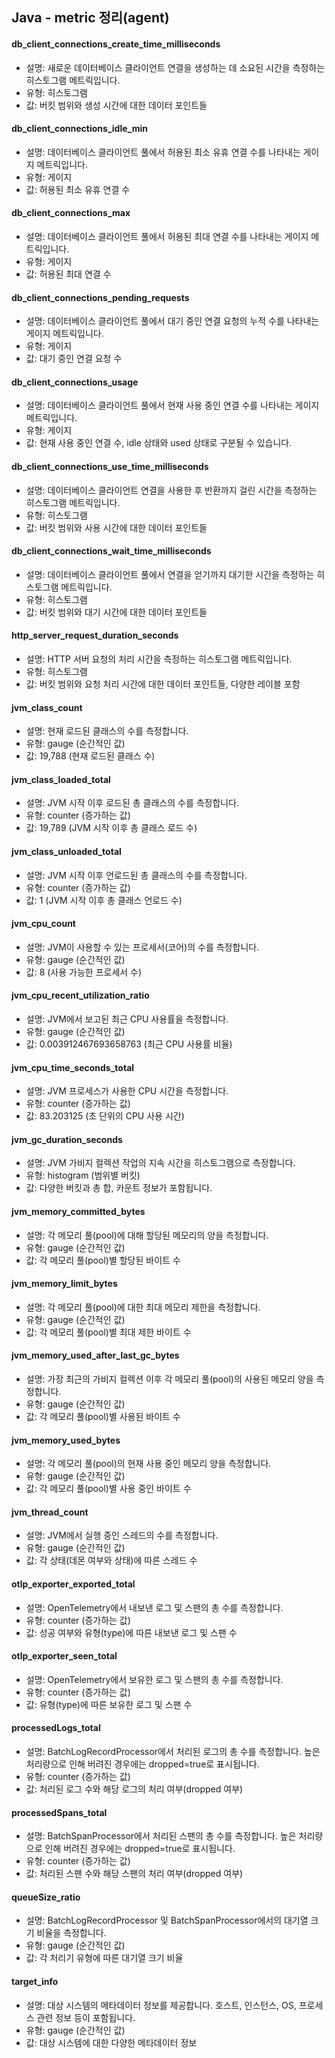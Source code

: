 ## Java - metric 정리(agent)

#### db_client_connections_create_time_milliseconds
- 설명: 새로운 데이터베이스 클라이언트 연결을 생성하는 데 소요된 시간을 측정하는 히스토그램 메트릭입니다.
- 유형: 히스토그램
- 값: 버킷 범위와 생성 시간에 대한 데이터 포인트들

#### db_client_connections_idle_min
- 설명: 데이터베이스 클라이언트 풀에서 허용된 최소 유휴 연결 수를 나타내는 게이지 메트릭입니다.
- 유형: 게이지
- 값: 허용된 최소 유휴 연결 수

#### db_client_connections_max
- 설명: 데이터베이스 클라이언트 풀에서 허용된 최대 연결 수를 나타내는 게이지 메트릭입니다.
- 유형: 게이지
- 값: 허용된 최대 연결 수

#### db_client_connections_pending_requests
- 설명: 데이터베이스 클라이언트 풀에서 대기 중인 연결 요청의 누적 수를 나타내는 게이지 메트릭입니다.
- 유형: 게이지
- 값: 대기 중인 연결 요청 수

#### db_client_connections_usage
- 설명: 데이터베이스 클라이언트 풀에서 현재 사용 중인 연결 수를 나타내는 게이지 메트릭입니다.
- 유형: 게이지
- 값: 현재 사용 중인 연결 수, idle 상태와 used 상태로 구분될 수 있습니다.

#### db_client_connections_use_time_milliseconds
- 설명: 데이터베이스 클라이언트 연결을 사용한 후 반환까지 걸린 시간을 측정하는 히스토그램 메트릭입니다.
- 유형: 히스토그램
- 값: 버킷 범위와 사용 시간에 대한 데이터 포인트들

#### db_client_connections_wait_time_milliseconds
- 설명: 데이터베이스 클라이언트 풀에서 연결을 얻기까지 대기한 시간을 측정하는 히스토그램 메트릭입니다.
- 유형: 히스토그램
- 값: 버킷 범위와 대기 시간에 대한 데이터 포인트들

#### http_server_request_duration_seconds
- 설명: HTTP 서버 요청의 처리 시간을 측정하는 히스토그램 메트릭입니다.
- 유형: 히스토그램
- 값: 버킷 범위와 요청 처리 시간에 대한 데이터 포인트들, 다양한 레이블 포함

#### jvm_class_count
- 설명: 현재 로드된 클래스의 수를 측정합니다.
- 유형: gauge (순간적인 값)
- 값: 19,788 (현재 로드된 클래스 수)

#### jvm_class_loaded_total
- 설명: JVM 시작 이후 로드된 총 클래스의 수를 측정합니다.
- 유형: counter (증가하는 값)
- 값: 19,789 (JVM 시작 이후 총 클래스 로드 수)

#### jvm_class_unloaded_total
- 설명: JVM 시작 이후 언로드된 총 클래스의 수를 측정합니다.
- 유형: counter (증가하는 값)
- 값: 1 (JVM 시작 이후 총 클래스 언로드 수)

#### jvm_cpu_count
- 설명: JVM이 사용할 수 있는 프로세서(코어)의 수를 측정합니다.
- 유형: gauge (순간적인 값)
- 값: 8 (사용 가능한 프로세서 수)

#### jvm_cpu_recent_utilization_ratio
- 설명: JVM에서 보고된 최근 CPU 사용률을 측정합니다.
- 유형: gauge (순간적인 값)
- 값: 0.003912467693658763 (최근 CPU 사용률 비율)

#### jvm_cpu_time_seconds_total
- 설명: JVM 프로세스가 사용한 CPU 시간을 측정합니다.
- 유형: counter (증가하는 값)
- 값: 83.203125 (초 단위의 CPU 사용 시간)

#### jvm_gc_duration_seconds
- 설명: JVM 가비지 컬렉션 작업의 지속 시간을 히스토그램으로 측정합니다.
- 유형: histogram (범위별 버킷)
- 값: 다양한 버킷과 총 합, 카운트 정보가 포함됩니다.

#### jvm_memory_committed_bytes
- 설명: 각 메모리 풀(pool)에 대해 할당된 메모리의 양을 측정합니다.
- 유형: gauge (순간적인 값)
- 값: 각 메모리 풀(pool)별 할당된 바이트 수

#### jvm_memory_limit_bytes
- 설명: 각 메모리 풀(pool)에 대한 최대 메모리 제한을 측정합니다.
- 유형: gauge (순간적인 값)
- 값: 각 메모리 풀(pool)별 최대 제한 바이트 수

#### jvm_memory_used_after_last_gc_bytes
- 설명: 가장 최근의 가비지 컬렉션 이후 각 메모리 풀(pool)의 사용된 메모리 양을 측정합니다.
- 유형: gauge (순간적인 값)
- 값: 각 메모리 풀(pool)별 사용된 바이트 수

#### jvm_memory_used_bytes
- 설명: 각 메모리 풀(pool)의 현재 사용 중인 메모리 양을 측정합니다.
- 유형: gauge (순간적인 값)
- 값: 각 메모리 풀(pool)별 사용 중인 바이트 수

#### jvm_thread_count
- 설명: JVM에서 실행 중인 스레드의 수를 측정합니다.
- 유형: gauge (순간적인 값)
- 값: 각 상태(데몬 여부와 상태)에 따른 스레드 수

#### otlp_exporter_exported_total
- 설명: OpenTelemetry에서 내보낸 로그 및 스팬의 총 수를 측정합니다.
- 유형: counter (증가하는 값)
- 값: 성공 여부와 유형(type)에 따른 내보낸 로그 및 스팬 수

#### otlp_exporter_seen_total
- 설명: OpenTelemetry에서 보유한 로그 및 스팬의 총 수를 측정합니다.
- 유형: counter (증가하는 값)
- 값: 유형(type)에 따른 보유한 로그 및 스팬 수

#### processedLogs_total
- 설명: BatchLogRecordProcessor에서 처리된 로그의 총 수를 측정합니다. 높은 처리량으로 인해 버려진 경우에는 dropped=true로 표시됩니다.
- 유형: counter (증가하는 값)
- 값: 처리된 로그 수와 해당 로그의 처리 여부(dropped 여부)

#### processedSpans_total
- 설명: BatchSpanProcessor에서 처리된 스팬의 총 수를 측정합니다. 높은 처리량으로 인해 버려진 경우에는 dropped=true로 표시됩니다.
- 유형: counter (증가하는 값)
- 값: 처리된 스팬 수와 해당 스팬의 처리 여부(dropped 여부)

#### queueSize_ratio
- 설명: BatchLogRecordProcessor 및 BatchSpanProcessor에서의 대기열 크기 비율을 측정합니다.
- 유형: gauge (순간적인 값)
- 값: 각 처리기 유형에 따른 대기열 크기 비율

#### target_info
- 설명: 대상 시스템의 메타데이터 정보를 제공합니다. 호스트, 인스턴스, OS, 프로세스 관련 정보 등이 포함됩니다.
- 유형: gauge (순간적인 값)
- 값: 대상 시스템에 대한 다양한 메타데이터 정보